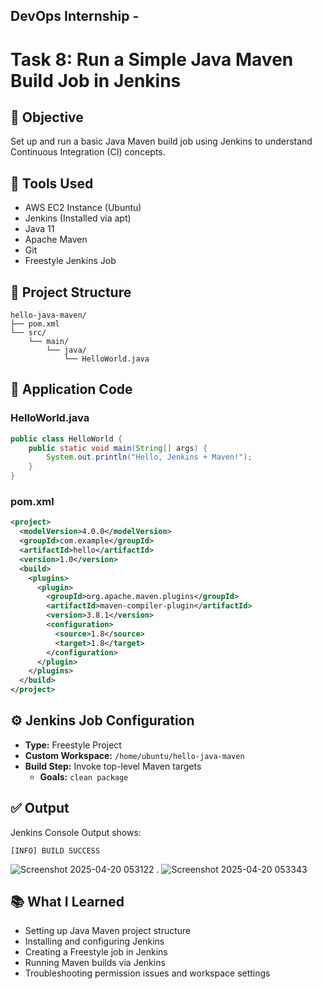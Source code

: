 ## DevOps Internship - 
# Task 8: Run a Simple Java Maven Build Job in Jenkins
## 🌟 Objective
Set up and run a basic Java Maven build job using Jenkins to understand Continuous Integration (CI) concepts.

## 🧰 Tools Used
- AWS EC2 Instance (Ubuntu)
- Jenkins (Installed via apt)
- Java 11
- Apache Maven
- Git
- Freestyle Jenkins Job

## 📁 Project Structure
```
hello-java-maven/
├── pom.xml
└── src/
    └── main/
        └── java/
            └── HelloWorld.java
```

## 🧱 Application Code

### HelloWorld.java
```java
public class HelloWorld {
    public static void main(String[] args) {
        System.out.println("Hello, Jenkins + Maven!");
    }
}
```

### pom.xml
```xml
<project>
  <modelVersion>4.0.0</modelVersion>
  <groupId>com.example</groupId>
  <artifactId>hello</artifactId>
  <version>1.0</version>
  <build>
    <plugins>
      <plugin>
        <groupId>org.apache.maven.plugins</groupId>
        <artifactId>maven-compiler-plugin</artifactId>
        <version>3.8.1</version>
        <configuration>
          <source>1.8</source>
          <target>1.8</target>
        </configuration>
      </plugin>
    </plugins>
  </build>
</project>
```
## ⚙️ Jenkins Job Configuration
- **Type:** Freestyle Project  
- **Custom Workspace:** `/home/ubuntu/hello-java-maven`  
- **Build Step:** Invoke top-level Maven targets  
  - **Goals:** `clean package`

## ✅ Output
Jenkins Console Output shows:
```
[INFO] BUILD SUCCESS
```
![Screenshot 2025-04-20 053122](https://github.com/user-attachments/assets/52a6ecd8-286c-4d98-8986-dd3e5c036cbd)
.
![Screenshot 2025-04-20 053343](https://github.com/user-attachments/assets/8994b3ce-3ae8-4147-8e9f-d1e10e22711a)
## 📚 What I Learned
- Setting up Java Maven project structure
- Installing and configuring Jenkins
- Creating a Freestyle job in Jenkins
- Running Maven builds via Jenkins
- Troubleshooting permission issues and workspace settings
